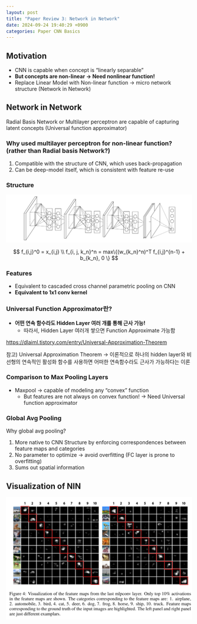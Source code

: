 ```yaml
---
layout: post
title: "Paper Review 3: Network in Network"
date: 2024-09-24 19:40:29 +0900
categories: Paper CNN Basics
---
```


## Motivation

- CNN is capable when concept is “linearly separable”
- **But concepts are non-linear → Need nonlinear function!**
- Replace Linear Model with Non-linear function → micro network structure (Network in Network)

## Network in Network

Radial Basis Network or Multilayer perceptron are capable of capturing latent concepts
(Universal function approximator)

### Why used multilayer perceptron for non-linear function? (rather than Radial basis Network?)

1. Compatible with the structure of CNN, which uses back-propagation
2. Can be deep-model itself, which is consistent with feature re-use

### Structure

![Untitled](/public/img/nin1.png)

$$
f_{i,j}^0 = x_{i,j}
\\
f_{i, j, k_n}^n = max\{(w_{k_n}^n)^T f_{i,j}^{n-1} + b_{k_n}, 0 \}
$$

### Features

- Equivalent to cascaded cross channel parametric pooling on CNN
- **Equivalent to 1x1 conv kernel**

### Universal Function Approximator란?

- **어떤 연속 함수라도 Hidden Layer 여러 개를 통해 근사 가능!**
  - 따라서, Hidden Layer 여러개 쌓으면 Function Approximate 가능함

https://dlaiml.tistory.com/entry/Universal-Approximation-Theorem

참고) Universal Approximation Theorem → 이론적으로 하나의 hidden layer와 비선형의 연속적인 활성화 함수를 사용하면 어떠한 연속함수라도 근사가 가능하다는 이론

### Comparison to Max Pooling Layers

- Maxpool → capable of modeling any “convex” function
  - But features are not always on convex function! → Need Universal function approximator

### Global Avg Pooling

Why global avg pooling?

1. More native to CNN Structure by enforcing correspondences between feature maps and categories
2. No parameter to optimize → avoid overfitting (FC layer is prone to overfitting)
3. Sums out spatial information

## Visualization of NIN

<img src="/public/img/nin2.png" width=550 />
